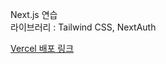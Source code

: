 Next.js 연습\
라이브러리 : Tailwind CSS, NextAuth

[Vercel 배포 링크](https://nextjs-practice-darkdulgi.vercel.app/)
